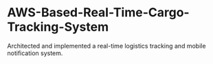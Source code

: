 # AWS-Based-Real-Time-Cargo-Tracking-System
Architected and implemented a real-time logistics tracking and mobile notification system.
